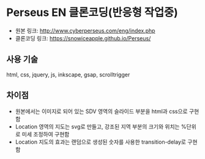 # Perseus EN 클론코딩(반응형 작업중)
- 원본 링크: <http://www.cyberperseus.com/eng/index.php>
- 클론코딩 링크: <https://snowiceapple.github.io/Perseus/>

## 사용 기술
html, css, jquery, js, inkscape, gsap, scrolltrigger

## 차이점
- 원본에서는 이미지로 되어 있는 SDV 영역의 슬라이드 부분을 html과 css으로 구현함
- Location 영역의 지도는 svg로 만들고, 강조된 지역 부분의 크기와 위치는 %단위로 미세 조정하여 구현함
- Location 지도의 효과는 랜덤으로 생성된 숫자를 사용한 transition-delay로 구현함


